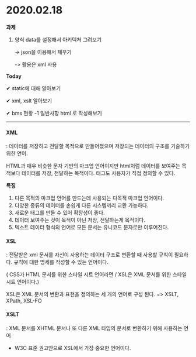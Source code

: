 # 2020.02.18

**과제**

1. 양식 data를 설정해서 아키텍쳐 그려보기

   -> json을 이용해서 채우기

   -> 활용은 xml 사용

**Today**

&#10004; static에 대해 알아보기

&#10004; xml, xslt 알아보기

&#10004; bms 현황 -1 일반사항 html 로 작성해보기

---

#### XML

: 데이터를 저장하고 전달할 목적으로 만들어졌으며 저장되는 데이터의 구조를 기술하기 위한 언어.

HTML과 매우 비슷한 문자 기반의 마크업 언어이지만 html처럼 데이터를 보여주는 목적보다 데이터를 저장, 전달하는 목적이다. 태그도 사용자가 직접 정의할 수 있다.

**특징**

1. 다른 목적의 마크업 언어를 만드는데 사용되는 다목적 마크업 언어이다.
2. 다양한 종류의 데이터를 손쉽게 다른 시스템끼리 교환 가능하다.
3. 새로운 태그를 만들 수 있어 확장성이 좋다.
4. 데이터 보여주는 것이 목적이 아닌 저장, 전달하는게 목적이다.
5. 텍스트 데이터 형식의 언어로 모든 문서는 유니코드 문자로만 이루어진다.

#### XSL

: 전달받은 xml 문서를 자신이 사용하는 데이터 구조로 변환할 때 사용할 규칙이 필요하다.
규칙에 대한 명세를 작성할 수 있는 언어이다.

( CSS가 HTML 문서를 위한 스타일 시트 언어라면 / XSL은 XML 문서를 위한 스타일 시트 언어이다.)

XSL은 XML 문서의 변환과 표현을 정의하는 세 개의 언어로 구성 된다.
=> XSLT, XPath, XSL-FO

#### XSLT

: XML 문서를 XHTML 문서나 또 다른 XML 타입의 문서로 변환하기 위해 사용하는 언어

- W3C 표준 권고안으로 XSL에서 가장 중요한 언어이다.
